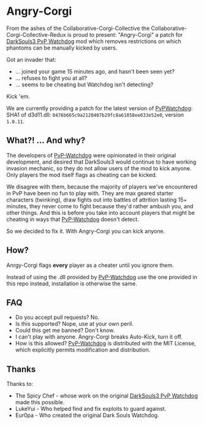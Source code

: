 Angry-Corgi
===========

From the ashes of the Collaborative-Corgi-Collective the
Collaborative-Corgi-Collective-Redux is proud to present: "Angry-Corgi" a patch
for [DarkSouls3 PvP Watchdog][watchdog] mod which removes restrictions on which
phantoms can be manually kicked by users.

Got an invader that:

 * ... joined your game 15 minutes ago, and hasn't been seen yet?
 * ... refuses to fight you at all?
 * ... seems to be cheating but Watchdog isn't detecting?

Kick 'em.

We are currently providing a patch for the latest version of [PvPWatchdog][watchdog]:
SHA1 of d3d11.dll: `0476b665c9a2120407b29fc8a61858ee033e52e0`, version `1.0.11`.

## What?! ... And why?

The developers of [PvP-Watchdog][watchdog] were opinionated in their original
development, and desired that DarkSouls3 would continue to have working
invasion mechanic, so they do not allow users of the mod to kick anyone. Only
players the mod itself flags as cheating can be kicked.

We disagree with them, because the majority of players we've encountered in
PvP have been no fun to play with. They are max geared starter characters
(twinking), draw fights out into battles of attrition lasting 15+ minutes,
they never come to fight because they'd rather ambush you, and other things.
And this is before you take into account players that might be cheating in
ways that [PvP-Watchdog][watchdog] doesn't detect.

So we decided to fix it. With Angry-Corgi you can kick anyone.

## How?

Anrgy-Corgi flags __every__ player as a cheater until you ignore them.

Instead of using the .dll provided by [PvP-Watchdog][watchdog] use the one
provided in this repo instead, installation is otherwise the same.

## FAQ

 * Do you accept pull requests? No.
 * Is this supported? Nope, use at your own peril.
 * Could this get me banned? Don't know.
 * I can't play with anyone. Angry-Corgi breaks Auto-Kick, turn it off.
 * How is this allowed? [PvP-Watchdog][watchdog] is distributed with the MIT License, which explicitly permits modification and distribution.

## Thanks

Thanks to:

 * The Spicy Chef - whose work on the original [DarkSouls3 PvP Watchdog][watchdog] made this possible.
 * LukeYui - Who helped find and fix exploits to guard against.
 * Eur0pa - Who created the original Dark Souls Watchdog.

[watchdog]: https://github.com/Jellybaby34/Dark-Souls-3-PvP-Watchdog
